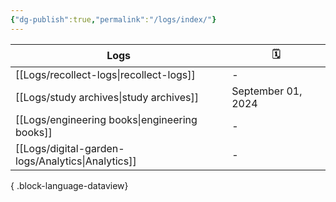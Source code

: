 ```yaml
---
{"dg-publish":true,"permalink":"/logs/index/"}
---
```



| Logs                                                 | 🗓️                |
| ---------------------------------------------------- | ------------------ |
| [[Logs/recollect-logs\|recollect-logs]]           | \-                 |
| [[Logs/study archives\|study archives]]           | September 01, 2024 |
| [[Logs/engineering books\|engineering books]]     | \-                 |
| [[Logs/digital-garden-logs/Analytics\|Analytics]] | \-                 |

{ .block-language-dataview}
